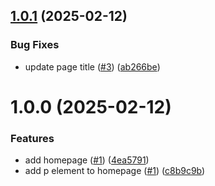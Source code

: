 ## [1.0.1](https://github.com/JeremieLitzler/semantic-release-tests/compare/v1.0.0...v1.0.1) (2025-02-12)


### Bug Fixes

* update page title ([#3](https://github.com/JeremieLitzler/semantic-release-tests/issues/3)) ([ab266be](https://github.com/JeremieLitzler/semantic-release-tests/commit/ab266be3271019442b08bece1fdd538b10e2c395))

# 1.0.0 (2025-02-12)


### Features

* add homepage ([#1](https://github.com/JeremieLitzler/semantic-release-tests/issues/1)) ([4ea5791](https://github.com/JeremieLitzler/semantic-release-tests/commit/4ea579111c2044df96eeeb43f19e46d86152807f))
* add p element to homepage ([#1](https://github.com/JeremieLitzler/semantic-release-tests/issues/1)) ([c8b9c9b](https://github.com/JeremieLitzler/semantic-release-tests/commit/c8b9c9b6c44157911edaa9f281fa1e9eb39fa554))
